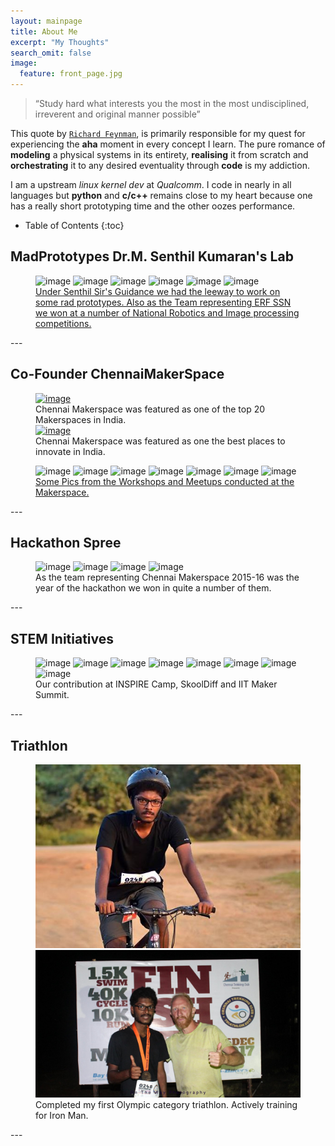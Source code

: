 ```yaml
---
layout: mainpage
title: About Me
excerpt: "My Thoughts"
search_omit: false
image:
  feature: front_page.jpg
---
```


> “Study hard what interests you the most in the most undisciplined, irreverent and original manner possible” 

This quote by [`Richard
               Feynman`](https://en.wikipedia.org/wiki/Richard_Feynman), is primarily
responsible for my quest for experiencing the **aha** moment in every concept I
learn. The pure romance of **modeling** a physical systems in its entirety,
**realising** it from scratch and **orchestrating** it to any desired
eventuality through **code** is my addiction.

I am a upstream *linux kernel dev* at *Qualcomm*. I code in nearly in all languages but **python** and **c/c++** remains
close to my heart because one has a really short prototyping time and the other oozes performance.

* Table of Contents
{:toc}

## MadPrototypes Dr.M. Senthil Kumaran's Lab
<figure class="third">
<img src="/images/com-5.jpg" alt="image">
<img src="/images/com-6.jpg" alt="image">
<img src="/images/com-1.jpg" alt="image">
<img src="/images/com-3.jpg" alt="image">
<img src="/images/com-4.jpg" alt="image">
<img src="/images/com-2.jpg" alt="image">
<figcaption> <a href="https://www.youtube.com/playlist?list=PLyNnpQatejiddaqTRwLV-R_0Ld4xgMkSb">
Under Senthil Sir's Guidance we had the leeway to work on some rad prototypes. Also as the Team representing ERF SSN we won at a number of National Robotics and Image processing competitions.</a></figcaption>
</figure>
---

## Co-Founder ChennaiMakerSpace
<figure>
<a href="http://www.indianweb2.com/2016/11/22/best-makers-paces-in-india/"><img src="/images/make-0_1.jpg" alt="image"></a>
<figcaption>Chennai Makerspace was featured as one of the top 20 Makerspaces in India.</figcaption>
<a href="http://www.thebetterindia.com/53681/10-makerspaces-build-innovate-invent/"><img src="/images/make-0.jpg" alt="image"></a>
<figcaption>Chennai Makerspace was featured as one the best places to innovate in India.</figcaption>
</figure>
<figure class="third">
<img src="/images/make-3.jpg" alt="image">
<img src="/images/make-2.jpg" alt="image">
<img src="/images/make-1.jpg" alt="image">
<img src="/images/make-4.jpg" alt="image">
<img src="/images/make-5.jpg" alt="image">
<img src="/images/make-6.jpg" alt="image">
<img src="/images/make-7.jpg" alt="image">
<figcaption><a href="https://www.facebook.com/Chennaimakers/">Some Pics from the Workshops and Meetups conducted at the Makerspace.</a></figcaption>
</figure>
---

## Hackathon Spree
<figure class="half">
<img src="/images/hack-3.jpg" alt="image">
<img src="/images/hack-4.jpg" alt="image">
<img src="/images/hack-1.jpg" alt="image">
<img src="/images/hack-2.jpg" alt="image">
<figcaption>As the team representing Chennai Makerspace 2015-16 was the year of the hackathon we won in quite a number of them.</figcaption>
</figure>
---

## STEM Initiatives
<figure class="third">
<img src="/images/ins-1.jpg" alt="image">
<img src="/images/ins-2.jpg" alt="image">
<img src="/images/ins-3.jpg" alt="image">
<img src="/images/iit-1.jpg" alt="image">
<img src="/images/iit-2.jpg" alt="image">
<img src="/images/iit-3.jpg" alt="image">
<img src="/images/iit-4.jpg" alt="image">
<img src="/images/skool.jpg" alt="image">
<figcaption>Our contribution at INSPIRE Camp, SkoolDiff and IIT Maker Summit.</figcaption>
</figure>
---

## Triathlon
<figure class="half">
<img src="/images/tri-1.jpeg" alt="image">
<img src="/images/tri-2.jpg" alt="image">
<figcaption>Completed my first Olympic category triathlon. Actively training for Iron Man.</figcaption>
</figure>
---

